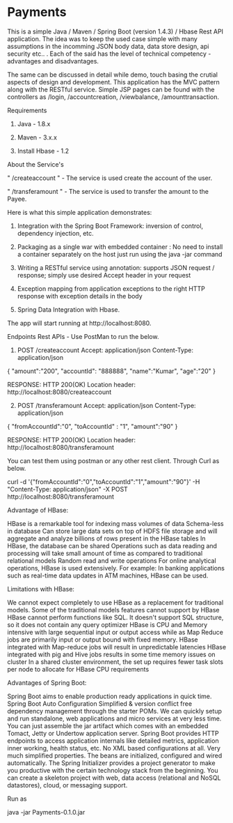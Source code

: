 # Payments

This is a simple Java / Maven / Spring Boot (version 1.4.3) / Hbase Rest API
application. The idea was to keep the used case simple with many assumptions in the
incomming JSON body data, data store design, api security etc.. . Each of the said
has the level of technical competency - advantages and disadvantages.

The same can be discussed in detail while demo, touch basing the crutial aspects of
design and development. This application has the MVC pattern along with the RESTful
service. Simple JSP pages can be found with the controllers as /login,
/accountcreation, /viewbalance, /amounttransaction.

Requirements

1) Java - 1.8.x

2) Maven - 3.x.x

3) Install Hbase - 1.2

About the Service's

" /createaccount " - The service is used create the account of the user.

" /transferamount " - The service is used to transfer the amount to the Payee.

Here is what this simple application demonstrates:

1) Integration with the Spring Boot Framework: inversion of control, dependency
injection, etc.

2) Packaging as a single war with embedded container : No need to install a
container separately on the host just run using the java -jar command

3) Writing a RESTful service using annotation: supports JSON request / response;
simply use desired Accept header in your request

4) Exception mapping from application exceptions to the right HTTP response with
exception details in the body

5) Spring Data Integration with Hbase.

The app will start running at http://localhost:8080.

Endpoints Rest APIs - Use PostMan to run the below.

1) POST /createaccount
Accept: application/json
Content-Type: application/json

{
"amount":"200",
"accountId": "888888",
"name":"Kumar",
"age":"20"
}

RESPONSE: HTTP 200(OK)
Location header: http://localhost:8080/createaccount

2) POST /transferamount
Accept: application/json
Content-Type: application/json

{
"fromAccountId":"0",
"toAccountId"
: "1",
"amount":"90"
}

RESPONSE: HTTP 200(OK)
Location header: http://localhost:8080/transferamount

You can test them using postman or any other rest client. Through Curl as below.

curl -d '{"fromAccountId":"0","toAccountId":"1","amount":"90"}' -H "Content-Type:
application/json" -X POST http://localhost:8080/transferamount

Advantage of HBase:

HBase is a remarkable tool for indexing mass volumes of data
Schema-less in database
Can store large data sets on top of HDFS file storage and will aggregate and analyze
billions of rows present in the HBase tables
In HBase, the database can be shared
Operations such as data reading and processing will take small amount of time as
compared to traditional relational models
Random read and write operations
For online analytical operations, HBase is used extensively.
For example: In banking applications such as real-time data updates in ATM machines,
HBase can be used.

Limitations with HBase:

We cannot expect completely to use HBase as a replacement for traditional models.
Some of the traditional models features cannot support by HBase
HBase cannot perform functions like SQL. It doesn't support SQL structure, so it
does not contain any query optimizer
HBase is CPU and Memory intensive with large sequential input or output access while
as Map Reduce jobs are primarily input or output bound with fixed memory.
HBase integrated with Map-reduce jobs will result in unpredictable latencies
HBase integrated with pig and Hive jobs results in some time memory issues on
cluster
In a shared cluster environment, the set up requires fewer task slots per node to
allocate for HBase CPU requirements

Advantages of Spring Boot:

Spring Boot aims to enable production ready applications in quick time.
Spring Boot Auto Configuration
Simplified & version conflict free dependency management through the starter POMs.
We can quickly setup and run standalone, web applications and micro services at very
less time.
You can just assemble the jar artifact which comes with an embedded Tomact, Jetty or
Undertow application server.
Spring Boot provides HTTP endpoints to access application internals like detailed
metrics, application inner working, health status, etc.
No XML based configurations at all. Very much simplified properties. The beans are
initialized, configured and wired automatically.
The Spring Initializer provides a project generator to make you productive with the
certain technology stack from the beginning. You can create a skeleton project with
web, data access (relational and NoSQL datastores), cloud, or messaging support.

Run as

java -jar Payments-0.1.0.jar
